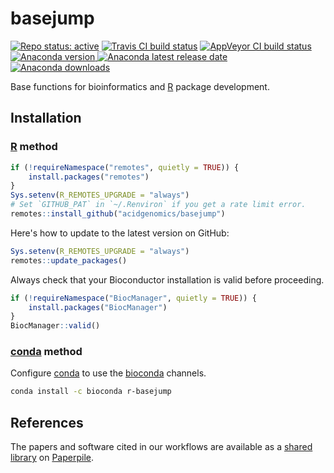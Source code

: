 # basejump

[![Repo status: active](https://www.repostatus.org/badges/latest/active.svg)](https://www.repostatus.org/#active)
[![Travis CI build status](https://travis-ci.com/acidgenomics/basejump.svg?branch=master)](https://travis-ci.com/acidgenomics/basejump)
[![AppVeyor CI build status](https://ci.appveyor.com/api/projects/status/007vq15089ukn6ej/branch/master?svg=true)](https://ci.appveyor.com/project/mjsteinbaugh/basejump/branch/master)
[![Anaconda version](https://anaconda.org/bioconda/r-basejump/badges/version.svg) ![Anaconda latest release date](https://anaconda.org/bioconda/r-basejump/badges/latest_release_date.svg) ![Anaconda downloads](https://anaconda.org/bioconda/r-basejump/badges/downloads.svg)](https://anaconda.org/bioconda/r-basejump)

Base functions for bioinformatics and [R][] package development.

## Installation

### [R][] method

```r
if (!requireNamespace("remotes", quietly = TRUE)) {
    install.packages("remotes")
}
Sys.setenv(R_REMOTES_UPGRADE = "always")
# Set `GITHUB_PAT` in `~/.Renviron` if you get a rate limit error.
remotes::install_github("acidgenomics/basejump")
```

Here's how to update to the latest version on GitHub:

```r
Sys.setenv(R_REMOTES_UPGRADE = "always")
remotes::update_packages()
```

Always check that your Bioconductor installation is valid before proceeding.

```r
if (!requireNamespace("BiocManager", quietly = TRUE)) {
    install.packages("BiocManager")
}
BiocManager::valid()
```

### [conda][] method

Configure [conda][] to use the [bioconda][] channels.

```bash
conda install -c bioconda r-basejump
```

## References

The papers and software cited in our workflows are available as a [shared library](https://paperpile.com/shared/agxufd) on [Paperpile][].

[BiocManager]: https://cran.r-project.org/package=BiocManager
[Bioconductor]: https://bioconductor.org/
[Paperpile]: https://paperpile.com/
[R]: https://www.r-project.org/
[bioconda]: https://bioconda.github.io/
[conda]: https://conda.io/
